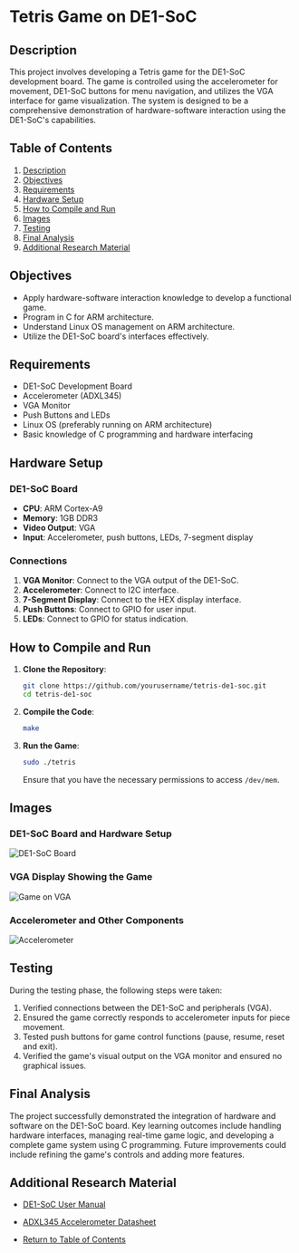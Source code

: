 # Tetris Game on DE1-SoC

## Description
This project involves developing a Tetris game for the DE1-SoC development board. The game is controlled using the accelerometer for movement, DE1-SoC buttons for menu navigation, and utilizes the VGA interface for game visualization. The system is designed to be a comprehensive demonstration of hardware-software interaction using the DE1-SoC's capabilities.

## Table of Contents
1. [Description](#description)
2. [Objectives](#objectives)
3. [Requirements](#requirements)
4. [Hardware Setup](#hardware-setup)
5. [How to Compile and Run](#how-to-compile-and-run)
6. [Images](#images)
7. [Testing](#testing)
8. [Final Analysis](#final-analysis)
9. [Additional Research Material](#additional-research-material)

## Objectives
- Apply hardware-software interaction knowledge to develop a functional game.
- Program in C for ARM architecture.
- Understand Linux OS management on ARM architecture.
- Utilize the DE1-SoC board's interfaces effectively.

## Requirements
- DE1-SoC Development Board
- Accelerometer (ADXL345)
- VGA Monitor
- Push Buttons and LEDs
- Linux OS (preferably running on ARM architecture)
- Basic knowledge of C programming and hardware interfacing

## Hardware Setup
### DE1-SoC Board
  - **CPU**: ARM Cortex-A9
  - **Memory**: 1GB DDR3
  - **Video Output**: VGA
  - **Input**: Accelerometer, push buttons, LEDs, 7-segment display

### Connections
1. **VGA Monitor**: Connect to the VGA output of the DE1-SoC.
2. **Accelerometer**: Connect to I2C interface.
3. **7-Segment Display**: Connect to the HEX display interface.
4. **Push Buttons**: Connect to GPIO for user input.
5. **LEDs**: Connect to GPIO for status indication.

## How to Compile and Run
1. **Clone the Repository**:
    ```bash
    git clone https://github.com/yourusername/tetris-de1-soc.git
    cd tetris-de1-soc
    ```

2. **Compile the Code**:
    ```bash
    make
    ```

3. **Run the Game**:
    ```bash
    sudo ./tetris
    ```

   Ensure that you have the necessary permissions to access `/dev/mem`.

## Images
### DE1-SoC Board and Hardware Setup
![DE1-SoC Board](images/de1-soc-board.jpg)

### VGA Display Showing the Game
![Game on VGA](images/vga-display.jpg)

### Accelerometer and Other Components
![Accelerometer](images/accelerometer.jpg)

## Testing
During the testing phase, the following steps were taken:
1. Verified connections between the DE1-SoC and peripherals (VGA).
2. Ensured the game correctly responds to accelerometer inputs for piece movement.
3. Tested push buttons for game control functions (pause, resume, reset and exit).
4. Verified the game's visual output on the VGA monitor and ensured no graphical issues.

## Final Analysis
The project successfully demonstrated the integration of hardware and software on the DE1-SoC board. Key learning outcomes include handling hardware interfaces, managing real-time game logic, and developing a complete game system using C programming. Future improvements could include refining the game's controls and adding more features.

## Additional Research Material
- [DE1-SoC User Manual](datasheets/user_manual.pdf)
- [ADXL345 Accelerometer Datasheet](datasheets/Accelerometer.pdf)

- [Return to Table of Contents](#table-of-contents)
